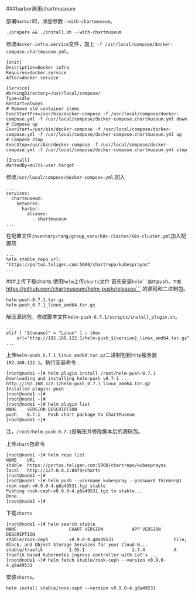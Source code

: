###harbor启用chartmuseum

部署```harbor```时，添加参数```--with-chartmuseum```。
```
./prepare && ./install.sh --with-chartmuseum
```
修改```docker-infra.service```文件，加上``` -f /usr/local/compose/docker-compose.chartmuseum.yml```。
```
[Unit]
Description=Docker infra
Requires=docker.service
After=docker.service

[Service]
WorkingDirectory=/usr/local/compose/
Type=idle
Restart=always
# Remove old container items
ExecStartPre=/usr/bin/docker-compose -f /usr/local/compose/docker-compose.yml -f /usr/local/compose/docker-compose.chartmuseum.yml down
# Compose up
ExecStart=/usr/bin/docker-compose -f /usr/local/compose/docker-compose.yml -f /usr/local/compose/docker-compose.chartmuseum.yml up
# Compose stop
ExecStop=/usr/bin/docker-compose -f /usr/local/compose/docker-compose.yml -f /usr/local/compose/docker-compose.chartmuseum.yml stop

[Install]
WantedBy=multi-user.target
```
修改```/usr/local/compose/docker-compose.yml```,加入
```
...
services:
  chartmuseum:
    networks:
      harbor:
        aliases:
          - chartmuseum
...
```
在配置文件```inventory/rong/group_vars/k8s-cluster/k8s-cluster.yml```加入配置项
```
...
helm_stable_repo_url: "https://portus.teligen.com:5000/chartrepo/kubesprayns"
...
```
###上传下载charts
使用```helm```上传```charts```文件
首先安装```helm``插件```push```。下载```https://github.com/chartmuseum/helm-push/releases``` 的源码和二进制包。
```
helm-push-0.7.1.tar.gz
helm-push_0.7.1_linux_amd64.tar.gz
```
解压源码包，修改脚本文件```helm-push-0.7.1/scripts/install_plugin.sh```。
```
...
elif [ "$(uname)" = "Linux" ] ; then
    url="http://192.168.122.1/helm-push_${version}_linux_amd64.tar.gz"
...
```
上传```helm-push_0.7.1_linux_amd64.tar.gz```二进制包到```http```服务器```192.168.122.1```。执行安装命令
```
[root@node1 ~]# helm plugin install /root/helm-push-0.7.1
Downloading and installing helm-push v0.7.1 ...
http://192.168.122.1/helm-push_0.7.1_linux_amd64.tar.gz
Installed plugin: push
[root@node1 ~]# 
[root@node1 ~]# 
[root@node1 ~]# helm plugin list
NAME    VERSION DESCRIPTION                      
push    0.7.1   Push chart package to ChartMuseum
[root@node1 ~]#
```
注，```/root/helm-push-0.7.1```是解压并修改脚本后的源码包。

上传```chart```包命令
```
[root@node1 ~]# helm repo list
NAME    URL                                                  
stable  https://portus.teligen.com:5000/chartrepo/kubesprayns
local   http://127.0.0.1:8879/charts                         
[root@node1 ~]# 
[root@node1 ~]# helm push --username kubespray --password Thinker@1 rook-ceph-v0.9.0-4.g8a49531.tgz stable
Pushing rook-ceph-v0.9.0-4.g8a49531.tgz to stable...
Done.
[root@node1 ~]#
```
下载```charts```
```
[root@node1 ~]# helm search stable
NAME                    CHART VERSION           APP VERSION     DESCRIPTION                                                 
stable/rook-ceph        v0.9.0-4.g8a49531                       File, Block, and Object Storage Services for your Cloud-N...
stable/traefik          1.55.1                  1.7.4           A Traefik based Kubernetes ingress controller with Let's ...
[root@node1 ~]# helm fetch stable/rook-ceph --version v0.9.0-4.g8a49531

```
安装```charts```。
```
helm install stable/rook-ceph --version v0.9.0-4.g8a49531
```